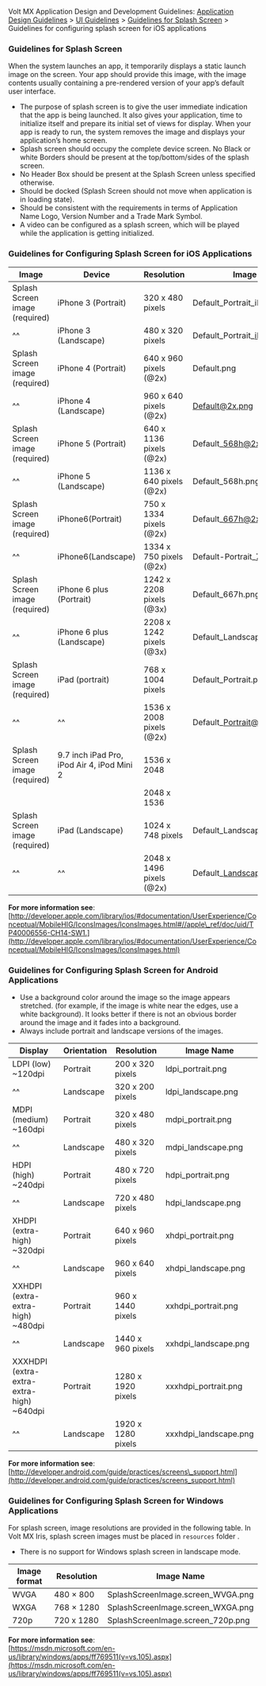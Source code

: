                            

Volt MX  Application Design and Development Guidelines: [Application Design Guidelines](Application_Design_Guidelines_Overview.md) > [UI Guidelines](UI_Guidelines.md) > [Guidelines for Splash Screen](#guidelines-for-splash-screen) > Guidelines for configuring splash screen for iOS applications

### Guidelines for Splash Screen

When the system launches an app, it temporarily displays a static launch image on the screen. Your app should provide this image, with the image contents usually containing a pre-rendered version of your app’s default user interface.

*   The purpose of splash screen is to give the user immediate indication that the app is being launched. It also gives your application, time to initialize itself and prepare its initial set of views for display. When your app is ready to run, the system removes the image and displays your application’s home screen.
*   Splash screen should occupy the complete device screen. No Black or white Borders should be present at the top/bottom/sides of the splash screen.
*   No Header Box should be present at the Splash Screen unless specified otherwise.
*   Should be docked (Splash Screen should not move when application is in loading state).
*   Should be consistent with the requirements in terms of Application Name Logo, Version Number and a Trade Mark Symbol.
*   A video can be configured as a splash screen, which will be played while the application is getting initialized.

### Guidelines for Configuring Splash Screen for iOS Applications

  
| Image | Device | Resolution | Image Name |
| --- | --- | --- | --- |
| Splash Screen image (required) | iPhone 3 (Portrait) | 320 x 480 pixels | Default\_Portrait\_iPhone.png |
|^^| iPhone 3 (Landscape) | 480 x 320 pixels | Default\_Portrait\_iPhone@2x.png |
| Splash Screen image (required) | iPhone 4 (Portrait) | 640 x 960 pixels (@2x) | Default.png |
|^^| iPhone 4 (Landscape) | 960 x 640 pixels (@2x) | Default@2x.png |
| Splash Screen image (required) | iPhone 5 (Portrait) | 640 x 1136 pixels (@2x) | Default\_568h@2x.png |
|^^| iPhone 5 (Landscape) | 1136 x 640 pixels (@2x) | Default\_568h.png |
| Splash Screen image (required) | iPhone6(Portrait) | 750 x 1334 pixels (@2x) | Default\_667h@2x.png |
|^^| iPhone6(Landscape) | 1334 x 750 pixels (@2x) | Default-Portrait\_736h@3x.png |
| Splash Screen image (required) | iPhone 6 plus (Portrait) | 1242 x 2208 pixels (@3x) | Default\_667h.png |
|^^| iPhone 6 plus (Landscape) | 2208 x 1242 pixels (@3x) | Default\_Landscape\_736h@3x.png |
| Splash Screen image (required) | iPad (portrait) | 768 x 1004 pixels | Default\_Portrait.png |
|^^|^^| 1536 x 2008 pixels (@2x) | Default\_Portrait@2x.png |
| Splash Screen image (required) | 9.7 inch iPad Pro, iPod Air 4, iPod Mini 2 | 1536 x 2048 |   |
|   |   | 2048 x 1536 |   |
| Splash Screen image (required) | iPad (Landscape) | 1024 x 748 pixels | Default\_Landscape.png |
|^^|^^| 2048 x 1496 pixels (@2x) | Default\_Landscape@2x.png |

**For more information see**: [http://developer.apple.com/library/ios/#documentation/UserExperience/Conceptual/MobileHIG/IconsImages/IconsImages.html#//apple\_ref/doc/uid/TP40006556-CH14-SW1.](http://developer.apple.com/library/ios/#documentation/UserExperience/Conceptual/MobileHIG/IconsImages/IconsImages.html)

### Guidelines for Configuring Splash Screen for Android Applications

*   Use a background color around the image so the image appears stretched. (for example, if the image is white near the edges, use a white background). It looks better if there is not an obvious border around the image and it fades into a background.
*   Always include portrait and landscape versions of the images.

  
| Display | Orientation | Resolution | Image Name |
| --- | --- | --- | --- |
| LDPI (low) ~120dpi | Portrait | 200 x 320 pixels | ldpi\_portrait.png |
|^^| Landscape | 320 x 200 pixels | ldpi\_landscape.png |
| MDPI (medium) ~160dpi | Portrait | 320 x 480 pixels | mdpi\_portrait.png |
|^^| Landscape | 480 x 320 pixels | mdpi\_landscape.png |
| HDPI (high) ~240dpi | Portrait | 480 x 720 pixels | hdpi\_portrait.png |
|^^| Landscape | 720 x 480 pixels | hdpi\_landscape.png |
| XHDPI (extra-high) ~320dpi | Portrait | 640 x 960 pixels | xhdpi\_portrait.png |
|^^| Landscape | 960 x 640 pixels | xhdpi\_landscape.png |
| XXHDPI (extra-extra-high) ~480dpi | Portrait | 960 x 1440 pixels | xxhdpi\_portrait.png |
|^^| Landscape | 1440 x 960 pixels | xxhdpi\_landscape.png |
| XXXHDPI (extra-extra-extra-high) ~640dpi | Portrait | 1280 x 1920 pixels | xxxhdpi\_portrait.png |
|^^| Landscape | 1920 x 1280 pixels | xxxhdpi\_landscape.png |

**For more information see**: [http://developer.android.com/guide/practices/screens\_support.html](http://developer.android.com/guide/practices/screens_support.html)


### Guidelines for Configuring Splash Screen for Windows Applications

For splash screen, image resolutions are provided in the following table. In Volt MX Iris, splash screen images must be placed in `resources` folder .

*   There is no support for Windows splash screen in landscape mode.

  
| Image format | Resolution | Image Name |
| --- | --- | --- |
| WVGA | 480 × 800 | SplashScreenImage.screen\_WVGA.png |
| WXGA | 768 × 1280 | SplashScreenImage.screen\_WXGA.png |
| 720p  | 720 x 1280 | SplashScreenImage.screen\_720p.png |

**For more information see**:  
[https://msdn.microsoft.com/en-us/library/windows/apps/ff769511(v=vs.105).aspx](https://msdn.microsoft.com/en-us/library/windows/apps/ff769511(v=vs.105).aspx)
